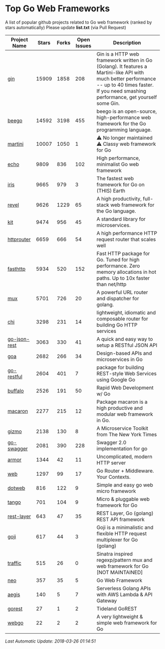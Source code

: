 # Top Go Web Frameworks
A list of popular github projects related to Go web framework (ranked by stars automatically)
Please update **list.txt** (via Pull Request)

| Project Name | Stars | Forks | Open Issues | Description |
| ------------ | ----- | ----- | ----------- | ----------- |
| [gin](https://github.com/gin-gonic/gin) | 15909 | 1858 | 208 | Gin is a HTTP web framework written in Go (Golang). It features a Martini-like API with much better performance -- up to 40 times faster. If you need smashing performance, get yourself some Gin. |
| [beego](https://github.com/astaxie/beego) | 14592 | 3198 | 455 | beego is an open-source, high-performance web framework for the Go programming language. |
| [martini](https://github.com/go-martini/martini) | 10007 | 1050 | 1 | ⚠️ No longer maintained ⚠️  Classy web framework for Go |
| [echo](https://github.com/labstack/echo) | 9809 | 836 | 102 | High performance, minimalist Go web framework |
| [iris](https://github.com/kataras/iris) | 9665 | 979 | 3 | The fastest web framework for Go on (THIS) Earth |
| [revel](https://github.com/revel/revel) | 9626 | 1229 | 65 | A high productivity, full-stack web framework for the Go language. |
| [kit](https://github.com/go-kit/kit) | 9474 | 956 | 45 | A standard library for microservices. |
| [httprouter](https://github.com/julienschmidt/httprouter) | 6659 | 666 | 54 | A high performance HTTP request router that scales well |
| [fasthttp](https://github.com/valyala/fasthttp) | 5934 | 520 | 152 | Fast HTTP package for Go. Tuned for high performance. Zero memory allocations in hot paths. Up to 10x faster than net/http |
| [mux](https://github.com/gorilla/mux) | 5701 | 726 | 20 | A powerful URL router and dispatcher for golang. |
| [chi](https://github.com/go-chi/chi) | 3298 | 231 | 14 | lightweight, idiomatic and composable router for building Go HTTP services |
| [go-json-rest](https://github.com/ant0ine/go-json-rest) | 3063 | 330 | 41 | A quick and easy way to setup a RESTful JSON API |
| [goa](https://github.com/goadesign/goa) | 2682 | 266 | 34 | Design-based APIs and microservices in Go |
| [go-restful](https://github.com/emicklei/go-restful) | 2604 | 401 | 7 | package for building REST-style Web Services using Google Go |
| [buffalo](https://github.com/gobuffalo/buffalo) | 2526 | 191 | 50 | Rapid Web Development w/ Go |
| [macaron](https://github.com/go-macaron/macaron) | 2277 | 215 | 12 | Package macaron is a high productive and modular web framework in Go. |
| [gizmo](https://github.com/NYTimes/gizmo) | 2138 | 130 | 8 | A Microservice Toolkit from The New York Times |
| [go-swagger](https://github.com/go-swagger/go-swagger) | 2081 | 390 | 228 | Swagger 2.0 implementation for go |
| [armor](https://github.com/labstack/armor) | 1344 | 42 | 11 | Uncomplicated, modern HTTP server |
| [web](https://github.com/gocraft/web) | 1297 | 99 | 17 | Go Router + Middleware. Your Contexts. |
| [dotweb](https://github.com/devfeel/dotweb) | 816 | 122 | 9 | Simple and easy go web micro framework |
| [tango](https://github.com/lunny/tango) | 701 | 104 | 9 | Micro & pluggable web framework for Go |
| [rest-layer](https://github.com/rs/rest-layer) | 643 | 47 | 35 | REST Layer, Go (golang) REST API framework |
| [goji](https://github.com/goji/goji) | 617 | 44 | 3 | Goji is a minimalistic and flexible HTTP request multiplexer for Go (golang) |
| [traffic](https://github.com/pilu/traffic) | 515 | 26 | 0 | Sinatra inspired regexp/pattern mux and web framework for Go [NOT MAINTAINED] |
| [neo](https://github.com/ivpusic/neo) | 357 | 35 | 5 | Go Web Framework |
| [aegis](https://github.com/tmaiaroto/aegis) | 140 | 5 | 7 | Serverless Golang APIs with AWS Lambda & API Gateway |
| [gorest](https://github.com/tideland/gorest) | 27 | 1 | 2 | Tideland GoREST |
| [webgo](https://github.com/bnkamalesh/webgo) | 22 | 2 | 2 | A very lightweight & simple web framework for Go |

*Last Automatic Update: 2018-03-26 01:14:51*